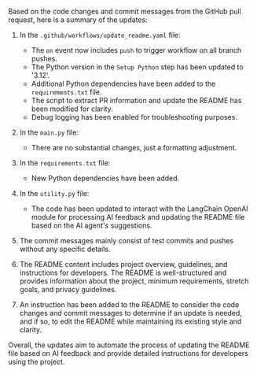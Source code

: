 Based on the code changes and commit messages from the GitHub pull request, here is a summary of the updates:

1. In the `.github/workflows/update_readme.yaml` file:
   - The `on` event now includes `push` to trigger workflow on all branch pushes.
   - The Python version in the `Setup Python` step has been updated to '3.12'.
   - Additional Python dependencies have been added to the `requirements.txt` file.
   - The script to extract PR information and update the README has been modified for clarity.
   - Debug logging has been enabled for troubleshooting purposes.
  
2. In the `main.py` file:
   - There are no substantial changes, just a formatting adjustment.

3. In the `requirements.txt` file:
   - New Python dependencies have been added.

4. In the `utility.py` file:
   - The code has been updated to interact with the LangChain OpenAI module for processing AI feedback and updating the README file based on the AI agent's suggestions.

5. The commit messages mainly consist of test commits and pushes without any specific details.

6. The README content includes project overview, guidelines, and instructions for developers. The README is well-structured and provides information about the project, minimum requirements, stretch goals, and privacy guidelines.

7. An instruction has been added to the README to consider the code changes and commit messages to determine if an update is needed, and if so, to edit the README while maintaining its existing style and clarity.

Overall, the updates aim to automate the process of updating the README file based on AI feedback and provide detailed instructions for developers using the project.